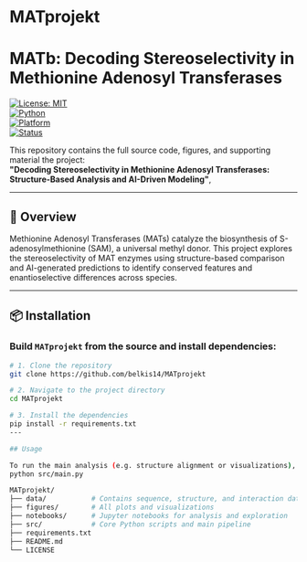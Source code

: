 # MATprojekt
# MATb: Decoding Stereoselectivity in Methionine Adenosyl Transferases  
[![License: MIT](https://img.shields.io/badge/License-MIT-blue.svg)](LICENSE)  
[![Python](https://img.shields.io/badge/Python-3.10%2B-blue?logo=python&logoColor=white)](https://www.python.org/downloads/)  
[![Platform](https://img.shields.io/badge/Platform-Mac%20%7C%20Linux%20%7C%20Windows-lightgrey)]()  
[![Status](https://img.shields.io/badge/Status-Active-brightgreen)]()

This repository contains the full source code, figures, and supporting material the project:  
**"Decoding Stereoselectivity in Methionine Adenosyl Transferases: Structure-Based Analysis and AI-Driven Modeling"**,  


---

## 🔬 Overview  
Methionine Adenosyl Transferases (MATs) catalyze the biosynthesis of S-adenosylmethionine (SAM), a universal methyl donor. This project explores the stereoselectivity of MAT enzymes using structure-based comparison and AI-generated predictions to identify conserved features and enantioselective differences across species.

---

## 📦 Installation

### Build `MATprojekt` from the source and install dependencies:

```bash
# 1. Clone the repository
git clone https://github.com/belkis14/MATprojekt

# 2. Navigate to the project directory
cd MATprojekt

# 3. Install the dependencies
pip install -r requirements.txt
---

## Usage

To run the main analysis (e.g. structure alignment or visualizations), use:
python src/main.py

MATprojekt/
├── data/           # Contains sequence, structure, and interaction data
├── figures/        # All plots and visualizations
├── notebooks/      # Jupyter notebooks for analysis and exploration
├── src/            # Core Python scripts and main pipeline
├── requirements.txt
├── README.md
└── LICENSE
